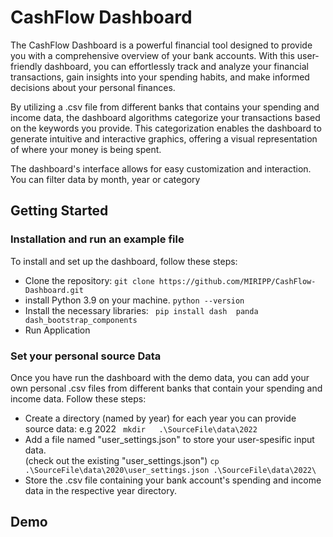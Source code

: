 # CashFlow Dashboard

The CashFlow Dashboard is a powerful financial tool designed to provide you with a comprehensive overview of your bank accounts. With this user-friendly dashboard, you can effortlessly track and analyze your financial transactions, gain insights into your spending habits, and make informed decisions about your personal finances.

By utilizing a .csv file from different banks that contains your spending and income data, the dashboard algorithms categorize your transactions based on the keywords you provide. This categorization enables the dashboard to generate intuitive and interactive graphics, offering a visual representation of where your money is being spent.

The dashboard's interface allows for easy customization and interaction. You can filter data by month, year or category 

## Getting Started

### Installation and run an example file
To install and set up the dashboard, follow these steps:
- Clone the repository: ``` git clone https://github.com/MIRIPP/CashFlow-Dashboard.git ```
- install Python 3.9 on your machine. ``` python --version ```
- Install the necessary libraries: ``` pip install dash  panda dash_bootstrap_components```
- Run Application
  
### Set your personal source Data
Once you have run the dashboard with the demo data, you can add your own personal .csv files from different banks that contain your spending and income data. Follow these steps:
- Create a directory (named by year) for each year you can provide source data: e.g 2022
  ``` mkdir   .\SourceFile\data\2022```
- Add a file named "user_settings.json" to store your user-spesific input data.  
  (check out the existing "user_settings.json")
``` cp .\SourceFile\data\2020\user_settings.json .\SourceFile\data\2022\ ```
- Store the .csv file containing your bank account's spending and income data in the respective year directory.

  
## Demo
